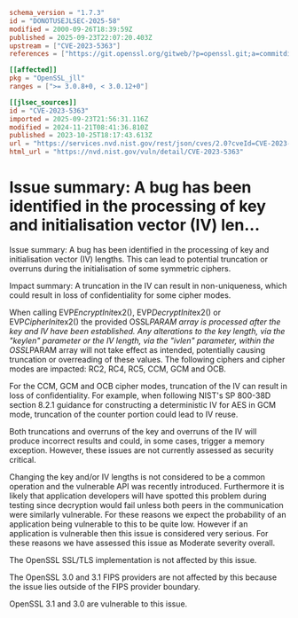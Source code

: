 ```toml
schema_version = "1.7.3"
id = "DONOTUSEJLSEC-2025-58"
modified = 2000-09-26T18:39:59Z
published = 2025-09-23T22:07:20.403Z
upstream = ["CVE-2023-5363"]
references = ["https://git.openssl.org/gitweb/?p=openssl.git;a=commitdiff;h=0df40630850fb2740e6be6890bb905d3fc623b2d", "https://git.openssl.org/gitweb/?p=openssl.git;a=commitdiff;h=5f69f5c65e483928c4b28ed16af6e5742929f1ee", "https://www.openssl.org/news/secadv/20231024.txt", "http://www.openwall.com/lists/oss-security/2023/10/24/1", "https://git.openssl.org/gitweb/?p=openssl.git;a=commitdiff;h=0df40630850fb2740e6be6890bb905d3fc623b2d", "https://git.openssl.org/gitweb/?p=openssl.git;a=commitdiff;h=5f69f5c65e483928c4b28ed16af6e5742929f1ee", "https://security.netapp.com/advisory/ntap-20231027-0010/", "https://security.netapp.com/advisory/ntap-20240201-0003/", "https://security.netapp.com/advisory/ntap-20240201-0004/", "https://www.debian.org/security/2023/dsa-5532", "https://www.openssl.org/news/secadv/20231024.txt"]

[[affected]]
pkg = "OpenSSL_jll"
ranges = [">= 3.0.8+0, < 3.0.12+0"]

[[jlsec_sources]]
id = "CVE-2023-5363"
imported = 2025-09-23T21:56:31.116Z
modified = 2024-11-21T08:41:36.810Z
published = 2023-10-25T18:17:43.613Z
url = "https://services.nvd.nist.gov/rest/json/cves/2.0?cveId=CVE-2023-5363"
html_url = "https://nvd.nist.gov/vuln/detail/CVE-2023-5363"
```

# Issue summary: A bug has been identified in the processing of key and initialisation vector (IV) len...

Issue summary: A bug has been identified in the processing of key and initialisation vector (IV) lengths.  This can lead to potential truncation or overruns during the initialisation of some symmetric ciphers.

Impact summary: A truncation in the IV can result in non-uniqueness, which could result in loss of confidentiality for some cipher modes.

When calling EVP*EncryptInit*ex2(), EVP*DecryptInit*ex2() or EVP*CipherInit*ex2() the provided OSSL*PARAM array is processed after the key and IV have been established.  Any alterations to the key length, via the "keylen" parameter or the IV length, via the "ivlen" parameter, within the OSSL*PARAM array will not take effect as intended, potentially causing truncation or overreading of these values.  The following ciphers and cipher modes are impacted: RC2, RC4, RC5, CCM, GCM and OCB.

For the CCM, GCM and OCB cipher modes, truncation of the IV can result in loss of confidentiality.  For example, when following NIST's SP 800-38D section 8.2.1 guidance for constructing a deterministic IV for AES in GCM mode, truncation of the counter portion could lead to IV reuse.

Both truncations and overruns of the key and overruns of the IV will produce incorrect results and could, in some cases, trigger a memory exception.  However, these issues are not currently assessed as security critical.

Changing the key and/or IV lengths is not considered to be a common operation and the vulnerable API was recently introduced. Furthermore it is likely that application developers will have spotted this problem during testing since decryption would fail unless both peers in the communication were similarly vulnerable. For these reasons we expect the probability of an application being vulnerable to this to be quite low. However if an application is vulnerable then this issue is considered very serious. For these reasons we have assessed this issue as Moderate severity overall.

The OpenSSL SSL/TLS implementation is not affected by this issue.

The OpenSSL 3.0 and 3.1 FIPS providers are not affected by this because the issue lies outside of the FIPS provider boundary.

OpenSSL 3.1 and 3.0 are vulnerable to this issue.

